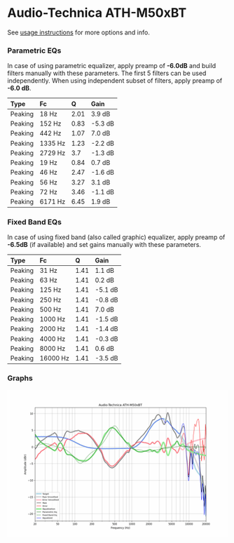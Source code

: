 # Audio-Technica ATH-M50xBT
See [usage instructions](https://github.com/jaakkopasanen/AutoEq#usage) for more options and info.

### Parametric EQs
In case of using parametric equalizer, apply preamp of **-6.0dB** and build filters manually
with these parameters. The first 5 filters can be used independently.
When using independent subset of filters, apply preamp of **-6.0 dB**.

| Type    | Fc      |    Q | Gain    |
|:--------|:--------|:-----|:--------|
| Peaking | 18 Hz   | 2.01 | 3.9 dB  |
| Peaking | 152 Hz  | 0.83 | -5.3 dB |
| Peaking | 442 Hz  | 1.07 | 7.0 dB  |
| Peaking | 1335 Hz | 1.23 | -2.2 dB |
| Peaking | 2729 Hz | 3.7  | -1.3 dB |
| Peaking | 19 Hz   | 0.84 | 0.7 dB  |
| Peaking | 46 Hz   | 2.47 | -1.6 dB |
| Peaking | 56 Hz   | 3.27 | 3.1 dB  |
| Peaking | 72 Hz   | 3.46 | -1.1 dB |
| Peaking | 6171 Hz | 6.45 | 1.9 dB  |

### Fixed Band EQs
In case of using fixed band (also called graphic) equalizer, apply preamp of **-6.5dB**
(if available) and set gains manually with these parameters.

| Type    | Fc       |    Q | Gain    |
|:--------|:---------|:-----|:--------|
| Peaking | 31 Hz    | 1.41 | 1.1 dB  |
| Peaking | 63 Hz    | 1.41 | 0.2 dB  |
| Peaking | 125 Hz   | 1.41 | -5.1 dB |
| Peaking | 250 Hz   | 1.41 | -0.8 dB |
| Peaking | 500 Hz   | 1.41 | 7.0 dB  |
| Peaking | 1000 Hz  | 1.41 | -1.5 dB |
| Peaking | 2000 Hz  | 1.41 | -1.4 dB |
| Peaking | 4000 Hz  | 1.41 | -0.3 dB |
| Peaking | 8000 Hz  | 1.41 | 0.6 dB  |
| Peaking | 16000 Hz | 1.41 | -3.5 dB |

### Graphs
![](./Audio-Technica%20ATH-M50xBT.png)